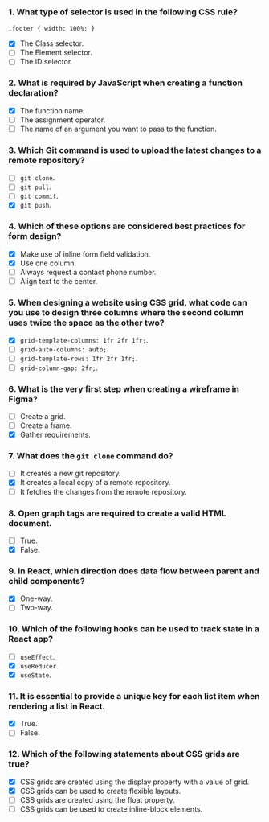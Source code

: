 ### 1. What type of selector is used in the following CSS rule?

`.footer { width: 100%; }`

- [x] The Class selector.
- [ ] The Element selector.
- [ ] The ID selector.

### 2. What is required by JavaScript when creating a function declaration?

- [x] The function name.
- [ ] The assignment operator.
- [ ] The name of an argument you want to pass to the function.

### 3. Which Git command is used to upload the latest changes to a remote repository?

- [ ] `git clone`.
- [ ] `git pull`.
- [ ] `git commit`.
- [x] `git push`.

### 4. Which of these options are considered best practices for form design?

- [x] Make use of inline form field validation.
- [x] Use one column.
- [ ] Always request a contact phone number.
- [ ] Align text to the center.

### 5. When designing a website using CSS grid, what code can you use to design three columns where the second column uses twice the space as the other two?

- [x] `grid-template-columns: 1fr 2fr 1fr;`.
- [ ] `grid-auto-columns: auto;`.
- [ ] `grid-template-rows: 1fr 2fr 1fr;`.
- [ ] `grid-column-gap: 2fr;`.

### 6. What is the very first step when creating a wireframe in Figma?

- [ ] Create a grid.
- [ ] Create a frame.
- [x] Gather requirements.

### 7. What does the `git clone` command do?

- [ ] It creates a new git repository.
- [x] It creates a local copy of a remote repository.
- [ ] It fetches the changes from the remote repository.

### 8. Open graph tags are required to create a valid HTML document.

- [ ] True.
- [x] False.

### 9. In React, which direction does data flow between parent and child components?

- [x] One-way.
- [ ] Two-way.

### 10. Which of the following hooks can be used to track state in a React app?

- [ ] `useEffect`.
- [x] `useReducer`.
- [x] `useState`.

### 11. It is essential to provide a unique key for each list item when rendering a list in React.

- [x] True.
- [ ] False.

### 12. Which of the following statements about CSS grids are true?

- [x] CSS grids are created using the display property with a value of grid.
- [x] CSS grids can be used to create flexible layouts.
- [ ] CSS grids are created using the float property.
- [ ] CSS grids can be used to create inline-block elements.
